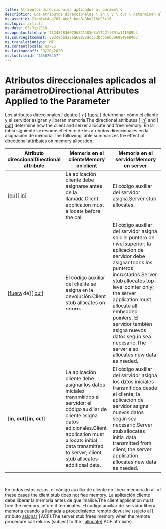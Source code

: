```yaml
---
title: Atributos direccionales aplicados al parámetro
description: Los atributos direccionales \ in \ y \ out \ determinan el modo en que el cliente y el servidor asignan y liberan memoria. En la tabla siguiente se resume el efecto de los atributos direccionales en la asignación de memoria.
ms.assetid: 21ab54c4-a707-4ee3-bea8-8ba216e25c16
ms.topic: article
ms.date: 05/31/2018
ms.openlocfilehash: 752432836075b319483e3a17421f691a111689b4
ms.sourcegitcommit: 592c9bbd22ba69802dc353bcb5eb30699f9e9403
ms.translationtype: MT
ms.contentlocale: es-ES
ms.lasthandoff: 08/20/2020
ms.locfileid: "105676457"
---
```

# <a name="directional-attributes-applied-to-the-parameter"></a><span data-ttu-id="377cd-104">Atributos direccionales aplicados al parámetro</span><span class="sxs-lookup"><span data-stu-id="377cd-104">Directional Attributes Applied to the Parameter</span></span>

<span data-ttu-id="377cd-105">Los atributos direccionales \[ [dentro](/windows/desktop/Midl/in) \] y \[ [fuera](/windows/desktop/Midl/out-idl) \] determinan cómo el cliente y el servidor asignan y liberan memoria.</span><span class="sxs-lookup"><span data-stu-id="377cd-105">The directional attributes \[ [in](/windows/desktop/Midl/in)\] and \[ [out](/windows/desktop/Midl/out-idl)\] determine how the client and server allocate and free memory.</span></span> <span data-ttu-id="377cd-106">En la tabla siguiente se resume el efecto de los atributos direccionales en la asignación de memoria.</span><span class="sxs-lookup"><span data-stu-id="377cd-106">The following table summarizes the effect of directional attributes on memory allocation.</span></span>



| <span data-ttu-id="377cd-107">Atributo direccional</span><span class="sxs-lookup"><span data-stu-id="377cd-107">Directional attribute</span></span>    | <span data-ttu-id="377cd-108">Memoria en el cliente</span><span class="sxs-lookup"><span data-stu-id="377cd-108">Memory on client</span></span>                                                                                            | <span data-ttu-id="377cd-109">Memoria en el servidor</span><span class="sxs-lookup"><span data-stu-id="377cd-109">Memory on server</span></span>                                                                                                                                        |
|--------------------------|-------------------------------------------------------------------------------------------------------------|---------------------------------------------------------------------------------------------------------------------------------------------------------|
| <span data-ttu-id="377cd-110">\[[en](/windows/desktop/Midl/in)\]</span><span class="sxs-lookup"><span data-stu-id="377cd-110">\[ [in](/windows/desktop/Midl/in)\]</span></span>       | <span data-ttu-id="377cd-111">La aplicación cliente debe asignarse antes de la llamada.</span><span class="sxs-lookup"><span data-stu-id="377cd-111">Client application must allocate before the call.</span></span>                                                           | <span data-ttu-id="377cd-112">El código auxiliar del servidor asigna.</span><span class="sxs-lookup"><span data-stu-id="377cd-112">Server stub allocates.</span></span>                                                                                                                                  |
| <span data-ttu-id="377cd-113">\[[fuera](/windows/desktop/Midl/out-idl) de\]</span><span class="sxs-lookup"><span data-stu-id="377cd-113">\[ [out](/windows/desktop/Midl/out-idl)\]</span></span> | <span data-ttu-id="377cd-114">El código auxiliar del cliente se asigna en la devolución.</span><span class="sxs-lookup"><span data-stu-id="377cd-114">Client stub allocates on return.</span></span>                                                                            | <span data-ttu-id="377cd-115">El código auxiliar del servidor asigna solo el puntero de nivel superior; la aplicación de servidor debe asignar todos los punteros incrustados.</span><span class="sxs-lookup"><span data-stu-id="377cd-115">Server stub allocates top-level pointer only; the server application must allocate all embedded pointers.</span></span> <span data-ttu-id="377cd-116">El servidor también asigna nuevos datos según sea necesario.</span><span class="sxs-lookup"><span data-stu-id="377cd-116">The server also allocates new data as needed.</span></span> |
| <span data-ttu-id="377cd-117">\[**in**, **out**\]</span><span class="sxs-lookup"><span data-stu-id="377cd-117">\[**in**, **out**\]</span></span>      | <span data-ttu-id="377cd-118">La aplicación cliente debe asignar los datos iniciales transmitidos al servidor; el código auxiliar de cliente asigna datos adicionales.</span><span class="sxs-lookup"><span data-stu-id="377cd-118">Client application must allocate initial data transmitted to server; client stub allocates additional data.</span></span> | <span data-ttu-id="377cd-119">El código auxiliar del servidor asigna los datos iniciales transmitidos desde el cliente; la aplicación de servidor asigna nuevos datos según sea necesario.</span><span class="sxs-lookup"><span data-stu-id="377cd-119">Server stub allocates initial data transmitted from client; the server application allocates new data as needed.</span></span>                                        |



 

<span data-ttu-id="377cd-120">En todos estos casos, el código auxiliar de cliente no libera memoria.</span><span class="sxs-lookup"><span data-stu-id="377cd-120">In all of these cases the client stub does not free memory.</span></span> <span data-ttu-id="377cd-121">La aplicación cliente debe liberar la memoria antes de que finalice.</span><span class="sxs-lookup"><span data-stu-id="377cd-121">The client application must free the memory before it terminates.</span></span> <span data-ttu-id="377cd-122">El código auxiliar del servidor libera memoria cuando la llamada a procedimiento remoto devuelve (sujeto al \[ atributo [asignar](/windows/desktop/Midl/allocate) \] ACF).</span><span class="sxs-lookup"><span data-stu-id="377cd-122">The server stub frees memory when the remote procedure call returns (subject to the \[ [allocate](/windows/desktop/Midl/allocate)\] ACF attribute).</span></span>

 

 